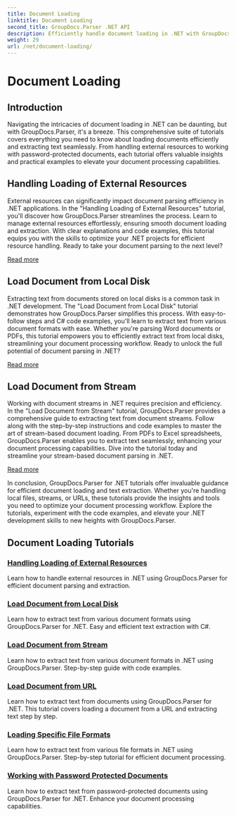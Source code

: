 ```yaml
---
title: Document Loading
linktitle: Document Loading
second_title: GroupDocs.Parser .NET API
description: Efficiently handle document loading in .NET with GroupDocs.Parser. Learn to extract text from local disks, streams, URLs, and more.
weight: 29
url: /net/document-loading/
---
```


# Document Loading

## Introduction

Navigating the intricacies of document loading in .NET can be daunting, but with GroupDocs.Parser, it's a breeze. This comprehensive suite of tutorials covers everything you need to know about loading documents efficiently and extracting text seamlessly. From handling external resources to working with password-protected documents, each tutorial offers valuable insights and practical examples to elevate your document processing capabilities.

## Handling Loading of External Resources

External resources can significantly impact document parsing efficiency in .NET applications. In the "Handling Loading of External Resources" tutorial, you'll discover how GroupDocs.Parser streamlines the process. Learn to manage external resources effortlessly, ensuring smooth document loading and extraction. With clear explanations and code examples, this tutorial equips you with the skills to optimize your .NET projects for efficient resource handling. Ready to take your document parsing to the next level?

[Read more](./handling-loading-of-external-resources/)

## Load Document from Local Disk

Extracting text from documents stored on local disks is a common task in .NET development. The "Load Document from Local Disk" tutorial demonstrates how GroupDocs.Parser simplifies this process. With easy-to-follow steps and C# code examples, you'll learn to extract text from various document formats with ease. Whether you're parsing Word documents or PDFs, this tutorial empowers you to efficiently extract text from local disks, streamlining your document processing workflow. Ready to unlock the full potential of document parsing in .NET?

[Read more](./load-document-from-local-disk/)

## Load Document from Stream

Working with document streams in .NET requires precision and efficiency. In the "Load Document from Stream" tutorial, GroupDocs.Parser provides a comprehensive guide to extracting text from document streams. Follow along with the step-by-step instructions and code examples to master the art of stream-based document loading. From PDFs to Excel spreadsheets, GroupDocs.Parser enables you to extract text seamlessly, enhancing your document processing capabilities. Dive into the tutorial today and streamline your stream-based document parsing in .NET.

[Read more](./load-document-from-stream/)

In conclusion, GroupDocs.Parser for .NET tutorials offer invaluable guidance for efficient document loading and text extraction. Whether you're handling local files, streams, or URLs, these tutorials provide the insights and tools you need to optimize your document processing workflow. Explore the tutorials, experiment with the code examples, and elevate your .NET development skills to new heights with GroupDocs.Parser.

## Document Loading Tutorials
### [Handling Loading of External Resources](./handling-loading-of-external-resources/)
Learn how to handle external resources in .NET using GroupDocs.Parser for efficient document parsing and extraction.
### [Load Document from Local Disk](./load-document-from-local-disk/)
Learn how to extract text from various document formats using GroupDocs.Parser for .NET. Easy and efficient text extraction with C#.
### [Load Document from Stream](./load-document-from-stream/)
Learn how to extract text from various document formats in .NET using GroupDocs.Parser. Step-by-step guide with code examples.
### [Load Document from URL](./load-document-from-url/)
Learn how to extract text from documents using GroupDocs.Parser for .NET. This tutorial covers loading a document from a URL and extracting text step by step.
### [Loading Specific File Formats](./loading-specific-file-formats/)
Learn how to extract text from various file formats in .NET using GroupDocs.Parser. Step-by-step tutorial for efficient document processing.
### [Working with Password Protected Documents](./working-with-password-protected-documents/)
Learn how to extract text from password-protected documents using GroupDocs.Parser for .NET. Enhance your document processing capabilities.